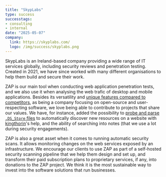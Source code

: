 ```yaml
---
title: "SkypLabs"
type: success
successtags:
- consulting
- internal
date: "2025-05-07"
company:
  link: https://skyplabs.com/
  logo: /img/success/skyplabs.png
---
```

SkypLabs is an Ireland-based company providing a wide range of IT services
globally, including security reviews and penetration testing. Created in 2021,
we have since worked with many different organisations to help them build and
secure their work.

ZAP is our main tool when conducting web application penetration tests,
and we also use it when analysing the web trafic of desktop and mobile
applications. Besides its versatility and [unique features compared to
competitors][burp-missing-features], as being a company focusing on open-source
and user-respecting software, we love being able to contribute to projects
that share our values. We have, for instance, added the possibility to [probe
and parse `.DS_Store` files][ds-store-parsing] to automatically discover new
resources on a website with [kingthorin][kingthorin]'s help, and the ability of
searching into notes (that we use a lot during security engagements).

ZAP is also a great asset when it comes to running automatic security scans.
It allows monitoring changes on the web services exposed by an infrastructure.
We encourage our clients to use ZAP as part of a self-hosted security scanning
pipeline that we help them design and set up, and transform their paid
subscription plans to proprietary services, if any, into donations to the ZAP
project. We think it is the most sustainable way to invest into the software
solutions that run businesses.

 [burp-missing-features]: /docs/burp-to-zap-feature-map/#burp-missing-features "Burp Missing Features - ZAP Documentation"
 [ds-store-parsing]: /blog/2023-09-08-ds-store-parsing/ "Parsing .DS_Store files with ZAP - The ZAP Blog"
 [kingthorin]: /docs/team/kingthorin/ "Rick Mitchell - ZAP Team"
